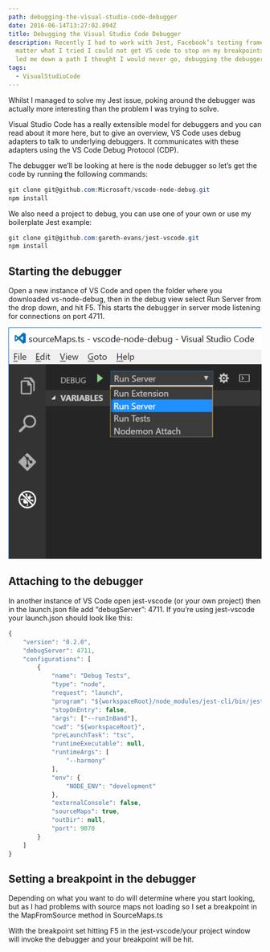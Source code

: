 ```yaml
---
path: debugging-the-visual-studio-code-debugger
date: 2016-06-14T13:27:02.894Z
title: Debugging the Visual Studio Code Debugger
description: Recently I had to work with Jest, Facebook’s testing framework. No
  matter what I tried I could not get VS code to stop on my breakpoints. This
  led me down a path I thought I would never go, debugging the debugger.
tags:
  - VisualStudioCode
---
```

Whilst I managed to solve my Jest issue, poking around the debugger was actually more interesting than the problem I was trying to solve.

Visual Studio Code has a really extensible model for debuggers and you can read about it more here, but to give an overview, VS Code uses debug adapters to talk to underlying debuggers. It communicates with these adapters using the VS Code Debug Protocol (CDP).

The debugger we’ll be looking at here is the node debugger so let’s get the code by running the following commands:
```powershell
git clone git@github.com:Microsoft/vscode-node-debug.git
npm install
```

We also need a project to debug, you can use one of your own or use my boilerplate Jest example:

```powershell
git clone git@github.com:gareth-evans/jest-vscode.git
npm install
```

## Starting the debugger

Open a new instance of VS Code and open the folder where you downloaded vs-node-debug, then in the debug view select Run Server from the drop down, and hit F5. This starts the debugger in server mode listening for connections on port 4711.

![Select Run Server in the Visual Studio debug profile dropdown](../assets/run-server.png)

## Attaching to the debugger

In another instance of VS Code open jest-vscode (or your own project) then in the launch.json file add “debugServer”: 4711. If you’re using jest-vscode your launch.json should look like this:

```javascript
{
    "version": "0.2.0",
    "debugServer": 4711,
    "configurations": [
        {
            "name": "Debug Tests",
            "type": "node",
            "request": "launch",
            "program": "${workspaceRoot}/node_modules/jest-cli/bin/jest.js",
            "stopOnEntry": false,
            "args": ["--runInBand"],
            "cwd": "${workspaceRoot}",
            "preLaunchTask": "tsc",
            "runtimeExecutable": null,
            "runtimeArgs": [
                "--harmony"
            ],
            "env": {
                "NODE_ENV": "development"
            },
            "externalConsole": false,
            "sourceMaps": true,
            "outDir": null,
            "port": 9070
        }
    ]
}
```

## Setting a breakpoint in the debugger

Depending on what you want to do will determine where you start looking, but as I had problems with source maps not loading so I set a breakpoint in the MapFromSource method in SourceMaps.ts

With the breakpoint set hitting F5 in the jest-vscode/your project window will invoke the debugger and your breakpoint will be hit.